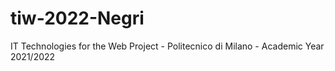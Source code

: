 # tiw-2022-Negri
IT Technologies for the Web Project - Politecnico di Milano - Academic Year 2021/2022

